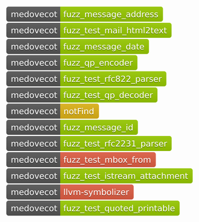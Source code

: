 [![Fuzzing Status Local](docs/medovecot/fuzz_message_address.svg)](https://github.com/)
[![Fuzzing Status Local](docs/medovecot/fuzz_test_mail_html2text.svg)](https://github.com/)
[![Fuzzing Status Local](docs/medovecot/fuzz_message_date.svg)](https://github.com/)
[![Fuzzing Status Local](docs/medovecot/fuzz_qp_encoder.svg)](https://github.com/)
[![Fuzzing Status Local](docs/medovecot/fuzz_test_rfc822_parser.svg)](https://github.com/)
[![Fuzzing Status Local](docs/medovecot/fuzz_test_qp_decoder.svg)](https://github.com/)
[![Fuzzing Status Local](docs/medovecot/notFind.svg)](https://github.com/)
[![Fuzzing Status Local](docs/medovecot/fuzz_message_id.svg)](https://github.com/)
[![Fuzzing Status Local](docs/medovecot/fuzz_test_rfc2231_parser.svg)](https://github.com/)
[![Fuzzing Status Local](docs/medovecot/fuzz_test_mbox_from.svg)](https://github.com/)
[![Fuzzing Status Local](docs/medovecot/fuzz_test_istream_attachment.svg)](https://github.com/)
[![Fuzzing Status Local](docs/medovecot/llvm-symbolizer.svg)](https://github.com/)
[![Fuzzing Status Local](docs/medovecot/fuzz_test_quoted_printable.svg)](https://github.com/)
